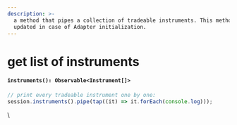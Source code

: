 ```yaml
---
description: >-
  a method that pipes a collection of tradeable instruments. This method get
  updated in case of Adapter initialization.
---
```


# get list of instruments

#### `instruments(): Observable<Instrument[]>`

```typescript
// print every tradeable instrument one by one:
session.instruments().pipe(tap((it) => it.forEach(console.log)));
```

\
